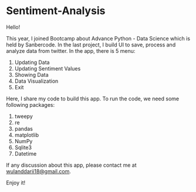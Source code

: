 # Sentiment-Analysis

Hello!

This year, I joined Bootcamp about Advance Python - Data Science which is held by Sanbercode. In the last project, I build UI to save, process and analyze data from twitter. In the app, there is 5 menu:
1. Updating Data
2. Updating Sentiment Values
3. Showing Data
4. Data Visualization
5. Exit

Here, I share my code to build this app. To run the code, we need some following packages:
1. tweepy
2. re
3. pandas 
4. matplotlib
5. NumPy
6. Sqlite3
7. Datetime

If any discussion about this app, please contact me at wulanddarii18@gmail.com.

Enjoy it!
